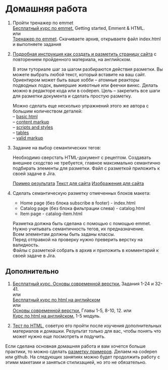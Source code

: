 # Домашняя работа

1. Пройти тренажер по emmet    
   [Бесплатный курс по emmet.](https://www.udemy.com/course/emmet-start-coding-html-and-css-fast-and-easy/) Getting started, Emment & HTML.    
   или    
   [Тренажер по emmet](https://github.com/kushedow/learnEmmet). Скачиваете архив, открываете файл index.html и выполняете задания  
   
2. [Подробная инструкция как создать и разметить страницу сайта](https://russmaxdesign.github.io/maxdesign-slides/01-html/106-creating-document.html) с повторением пройденного материала, на английском.

   В этом туториале шаг за шагом разбираются действия разметки. Вы можете выбрать любой текст, который вставите на ваш сайт. Ориентиром может быть ваше хобби – атомные реакторы подводных лодок, вымершие животные или феечки винкс. Делать можно в редакторе кода или в codepen. Цель – закрепить все шаги для разметки документа и сделать простую разметку. 

   Можно сделать еще несколько упражнений этого же автора с большим количеством деталей:     
   – [basic html](https://github.com/russmaxdesign/maxdesign-slides/blob/master/01-html/lesson01.pdf)    
   – [content markup](https://github.com/russmaxdesign/maxdesign-slides/blob/master/01-html/lesson02.pdf)    
   – [scripts and styles](https://github.com/russmaxdesign/maxdesign-slides/blob/master/01-html/lesson03.pdf)    
   – [tables](https://github.com/russmaxdesign/maxdesign-slides/blob/master/01-html/lesson04.pdf)   
   – [valid markup](https://github.com/russmaxdesign/maxdesign-slides/blob/master/01-html/lesson06.pdf)   

4. Задание на выбор семантических тегов:

   Необходимо сверстать HTML-документ с рецептом. Создавать внешнее сходство не требуется, главное максимально семантично подбирать элементы для разметки. Файл с разметкой приложить к своей задаче в Jira.
   
   [Пример результата](lesson-2/img/example.png)
   [Текст для сайта](lesson-2/text.doc)
   [Изображения для сайта](lesson-2/img)

6. Сделать семантическую разметку отмеченных блоков макета:
   
   - Home page (без блока subscribe в footer) - index.html
   - Catalog page (без блока фильтрации слева) - catalog.html
   - Item page - catalog-item.html
   
   Разметка должна быть сделана с помощью с помощью emmet.   
   Нужно учитывать семантичность тегов, их предназначение.   
   Всем элементам должны быть заданы классы.    
   Перед отправкой на проверку нужно преверить верстку на валидность.    
   Файлы с разметкой собрать в архив и приложить в комментарий к своей задаче в Jira.   

## Дополнительно

1. [Бесплатный курс. Основы современной верстки.](https://code-basics.com/ru/languages/html) Задания 1-24 и 32-41.    
   или     
   [Бесплатный курс по html на английском](https://www.freecodecamp.org/learn/2022/responsive-web-design/learn-html-by-building-a-cat-photo-app/)   
   или    
   [Основы современной верстки.](https://ru.hexlet.io/courses/layout-designer-basics) Главы 1-5, 8-10, 12.
   или    
   [Курс по html на английском.](https://www.scaler.com/topics/html/) 1-5 модуль.

2. [Тест по HTML](https://ru.w3docs.com/quiz-start/osnovy-html), советую его пройти после изучения дополнительных материалов и домашки. Результат только для вас, чтобы понять что может нужно еще посмотреть и подучить. 

Если сделана основная домашняя работа и вам хочется больше практики, то можно сделать [разметку примеров](test-projects.md). Делаем на codepen или github.
На следующих занятиях можно будет продолжить работу с этими макетами и заняться стилизацией, но это не обязательно. 

